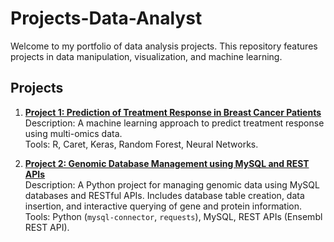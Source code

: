 # Projects-Data-Analyst

Welcome to my portfolio of data analysis projects. This repository features projects in data manipulation, visualization, and machine learning.

## Projects

1. **[Project 1: Prediction of Treatment Response in Breast Cancer Patients](./Project-1-Prediction-ML/README.md)**  
   Description: A machine learning approach to predict treatment response using multi-omics data.  
   Tools: R, Caret, Keras, Random Forest, Neural Networks.

2. **[Project 2: Genomic Database Management using MySQL and REST APIs](./Project-2-Genomic-Database-Management/README.md)**  
   Description: A Python project for managing genomic data using MySQL databases and RESTful APIs. Includes database table creation, data insertion, and interactive querying of gene and protein information.  
   Tools: Python (`mysql-connector`, `requests`), MySQL, REST APIs (Ensembl REST API).

